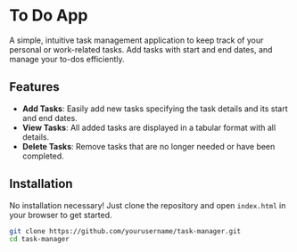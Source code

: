 # To Do App

A simple, intuitive task management application to keep track of your personal or work-related tasks. Add tasks with start and end dates, and manage your to-dos efficiently.

## Features

- **Add Tasks**: Easily add new tasks specifying the task details and its start and end dates.
- **View Tasks**: All added tasks are displayed in a tabular format with all details.
- **Delete Tasks**: Remove tasks that are no longer needed or have been completed.

## Installation

No installation necessary! Just clone the repository and open `index.html` in your browser to get started.

```bash
git clone https://github.com/yourusername/task-manager.git
cd task-manager
